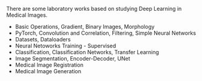 There are some laboratory works based on studying Deep Learning in Medical Images. 

 - Basic Operations, Gradient, Binary Images, Morphology
 - PyTorch, Convolution and Correlation, Filtering, Simple Neural Networks
 - Datasets, Dataloaders
 - Neural Netoworks Training - Supervised
 - Classification, Classification Networks, Transfer Learning
 - Image Segmentation, Encoder-Decoder, UNet
 - Medical Image Registration
 - Medical Image Generation
